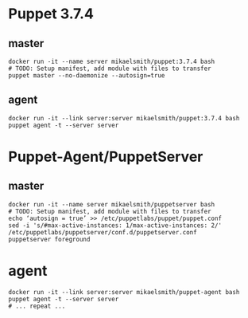 # Puppet 3.7.4

## master

    docker run -it --name server mikaelsmith/puppet:3.7.4 bash
    # TODO: Setup manifest, add module with files to transfer
    puppet master --no-daemonize --autosign=true

## agent

    docker run -it --link server:server mikaelsmith/puppet:3.7.4 bash
    puppet agent -t --server server


# Puppet-Agent/PuppetServer

## master

    docker run -it --name server mikaelsmith/puppetserver bash
    # TODO: Setup manifest, add module with files to transfer
    echo ‘autosign = true’ >> /etc/puppetlabs/puppet/puppet.conf
    sed -i 's/#max-active-instances: 1/max-active-instances: 2/' /etc/puppetlabs/puppetserver/conf.d/puppetserver.conf
    puppetserver foreground

# agent
    docker run -it --link server:server mikaelsmith/puppet-agent bash
    puppet agent -t --server server
    # ... repeat ...

